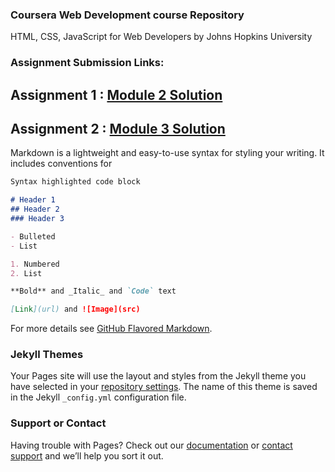 ### Coursera Web Development course Repository
HTML, CSS, JavaScript for Web Developers by Johns Hopkins University
### Assignment Submission Links:
## Assignment 1 : [Module 2 Solution](https://aditi-singh21.github.io/Web_Development_Coursera/mod2_solution/)
## Assignment 2 : [Module 3 Solution](https://aditi-singh21.github.io/Web_Development_Coursera/mod3_solution/)

Markdown is a lightweight and easy-to-use syntax for styling your writing. It includes conventions for

```markdown
Syntax highlighted code block

# Header 1
## Header 2
### Header 3

- Bulleted
- List

1. Numbered
2. List

**Bold** and _Italic_ and `Code` text

[Link](url) and ![Image](src)
```

For more details see [GitHub Flavored Markdown](https://guides.github.com/features/mastering-markdown/).

### Jekyll Themes

Your Pages site will use the layout and styles from the Jekyll theme you have selected in your [repository settings](https://github.com/ADITI-SINGH21/Web_Development_Coursera/settings). The name of this theme is saved in the Jekyll `_config.yml` configuration file.

### Support or Contact

Having trouble with Pages? Check out our [documentation](https://help.github.com/categories/github-pages-basics/) or [contact support](https://github.com/contact) and we’ll help you sort it out.
